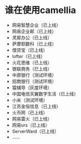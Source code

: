 
# 谁在使用camellia

* 网易智慧企业（已上线）
* 网易企业邮（已上线）
* 灵犀办公（已上线）
* 萨摩耶数科（已上线）
* 借贷宝（已上线）
* lofter（已上线）
* 火花思维（已上线）
* 银联商务（已上线）
* 中原银行（测试环境）
* 招商银行（测试环境）
* 猿辅导（灰度环境）
* 中国电信天翼数字生活（已上线）
* 小米（测试环境）
* 江苏金恒信息（已上线）
* 火币网（已上线）
* 网易雷火（已上线）
* 网易urs（已上线）
* ServerWard（已上线）
* ......